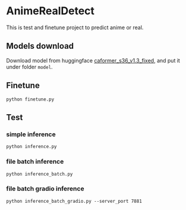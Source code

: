 # AnimeRealDetect
This is test and finetune project to predict anime or real.

## Models download
Download model from huggingface [caformer_s36_v1.3_fixed](https://huggingface.co/deepghs/anime_real_cls/tree/main/caformer_s36_v1.3_fixed), and put it under folder ```model```.

## Finetune
```
python finetune.py
```

## Test
### simple inference
```
python inference.py
```
### file batch inference
```
python inference_batch.py
```
### file batch gradio inference
```
python inference_batch_gradio.py --server_port 7881
```